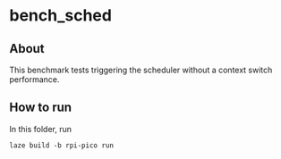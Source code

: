 # bench_sched

## About

This benchmark tests triggering the scheduler without a context switch performance.

## How to run

In this folder, run

    laze build -b rpi-pico run
